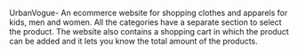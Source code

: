UrbanVogue-  An ecommerce website for shopping clothes and apparels for kids, men and women. All the categories have a separate section to select the product. The website also contains a shopping cart in which the product can be added and it lets you know the total amount of the products.

